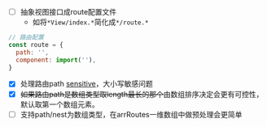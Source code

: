 - [ ] 抽象视图接口成route配置文件
    - 如将`*View/index.*`简化成`*/route.*`

```js
// 路由配置
const route = {
  path: '',
  component: import(''),
}
```

- [x] 处理路由path [sensitive](https://reacttraining.com/react-router/web/api/Route/sensitive-bool)，大小写敏感问题
- [x] ~~如果路由path是数组类型取length最长的那个~~由数组排序决定会更有可控性，默认取第一个数组元素。
- [ ] 支持path/nest为数组类型，在arrRoutes一维数组中做预处理会更简单
